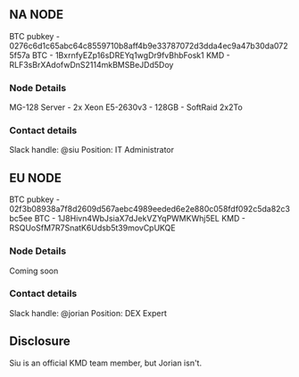 ## NA NODE

BTC pubkey - 0276c6d1c65abc64c8559710b8aff4b9e33787072d3dda4ec9a47b30da0725f57a
BTC - 1BxrnfyEZp16sDREYq1wgDr9fvBhbFosk1
KMD - RLF3sBrXAdofwDnS2114mkBMSBeJDd5Doy

### Node Details

MG-128 Server - 2x Xeon E5-2630v3 - 128GB - SoftRaid 2x2To

### Contact details

Slack handle: @siu
Position: IT Administrator

## EU NODE

BTC pubkey - 02f3b08938a7f8d2609d567aebc4989eeded6e2e880c058fdf092c5da82c3bc5ee
BTC - 1J8Hivn4WbJsiaX7dJekVZYqPWMKWhj5EL
KMD - RSQUoSfM7R7SnatK6Udsb5t39movCpUKQE

### Node Details

Coming soon

### Contact details

Slack handle: @jorian
Position: DEX Expert

## Disclosure

Siu is an official KMD team member, but Jorian isn't.
